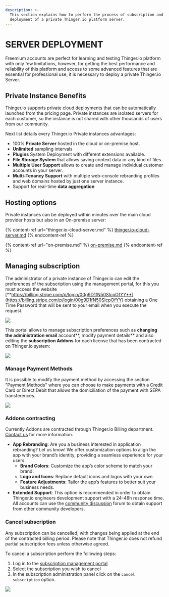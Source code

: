 ```yaml
---
description: >-
  This section explains how to perform the process of subscription and
  deployment of a private Thinger.io platform server.
---
```


# SERVER DEPLOYMENT

Freemium accounts are perfect for learning and testing Thinger.io platform with only few limitations, however, for getting the best performance and reliability of this platform and access to some advanced features that are essential for professional use, it is necessary to deploy a private Thinger.io Server.&#x20;

## Private Instance Benefits

Thinger.io supports private cloud deployments that can be automatically launched from the pricing page. Private instances are isolated servers for each customer, so the instance is not shared with other thousands of users from our community.&#x20;

Next list details every Thinger.io Private instances advantages:&#x20;

* 100% **Private Server** hosted in the cloud or on-premise host.
* **Unlimited** sampling intervals
* **Plugins** System Deployment with different extensions available.&#x20;
* **File Storage System** that allows saving context data or any kind of files
* **Multiple User Support** allows to create and manage individual customer accounts in your server. &#x20;
* **Multi-Tenancy Support** with multiple web-console rebranding profiles and web domains hosted by just one server instance. &#x20;
* Support for real-time **data aggregation**

## Hosting options

Private instances can be deployed within minutes over the main cloud provider hosts but also in an On-premise server:

{% content-ref url="thinger.io-cloud-server.md" %}
[thinger.io-cloud-server.md](thinger.io-cloud-server.md)
{% endcontent-ref %}

{% content-ref url="on-premise.md" %}
[on-premise.md](on-premise.md)
{% endcontent-ref %}

## Managing subscription

The administrator of a private instance of Thinger.io can edit the preferences of the subscription using the management portal, for this you must access the website [**https://billing.stripe.com/p/login/00g9D1fN50SIcpOfYY**](https://billing.stripe.com/p/login/00g9D1fN50SIcpOfYY) obtaining a One Time Password that will be sent to your email when you execute the request.

![](../../.gitbook/assets/stripe\_login.png)

This portal allows to manage subscription preferences such as **changing the administration email** account**, modify payment details** and also editing the **subscription Addons** for each license that has been contracted on Thinger.io system:

![](../../.gitbook/assets/stripe\_customer\_portal.png)

### Manage Payment Methods

It is possible to modify the payment method by accessing the section "Payment Methods" where you can choose to make payments with a Credit Card or Direct Debit that allows the domiciliation of the payment with SEPA transferences.

![](../../.gitbook/assets/stipe\_payment\_options.png)

### Addons contracting

Currently Addons are contracted through Thinger.io Billing department. [Contact us](https://thinger.io/contact-us) for more information.

* **App Rebranding**: Are you a business interested in application rebranding? Let us know! We offer customization options to align the app with your brand’s identity, providing a seamless experience for your users.
  * **Brand Colors**: Customize the app’s color scheme to match your brand.
  * **Logo and Icons**: Replace default icons and logos with your own.
  * **Feature Adjustments**: Tailor the app’s features to better suit your business needs.
* **Extended Support**: This option is recommended in order to obtain Thinger.io engineers development support with a 24-48h response time. All accounts can use the [community discussion](https://community.thinger.io) forum to obtain support from other community developers.



### Cancel subscription

Any subscription can be cancelled, with changes being applied at the end of the contracted billing period. Please note that Thinger.io does not refund partial subscription fees unless otherwise agreed.&#x20;

To cancel a subscription perform the following steps:&#x20;

1. Log in to the [subscription management portal](https://billing.stripe.com/p/login/00g9D1fN50SIcpOfYY)
2. Select the subscription you wish to cancel
3. In the subscription administration panel click on the `cancel subscription` option.

![](../../.gitbook/assets/stripe\_cancel\_subscription.png)
